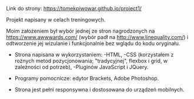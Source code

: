 Link do strony: https://tomekpiwowar.github.io/project1/

Projekt napisany w celach treningowych. 

Moim założeniem był wybór jednej ze stron nagrodzonych na https://www.awwwards.com/ (wybór padł na http://www.linequality.com/)
i odtworzenie jej wizulanie i funkcjonalnie bez wglądu do kodu oryginału. 

* Strona napisana w wykorzystaniem: 
-HTML, 
-CSS (korzystałem z rożnych metod pozycjonowania; "tradycyjnej", flexbox i grid, w zależności 
od potrzeb), 
-Pluginów JavaScript i JQuery.

* Programy pomocnicze: edytor Brackets, Adobe Photoshop.

* Strona jest pełni responsywna i dostosowana do urządzeń mobilnych.
